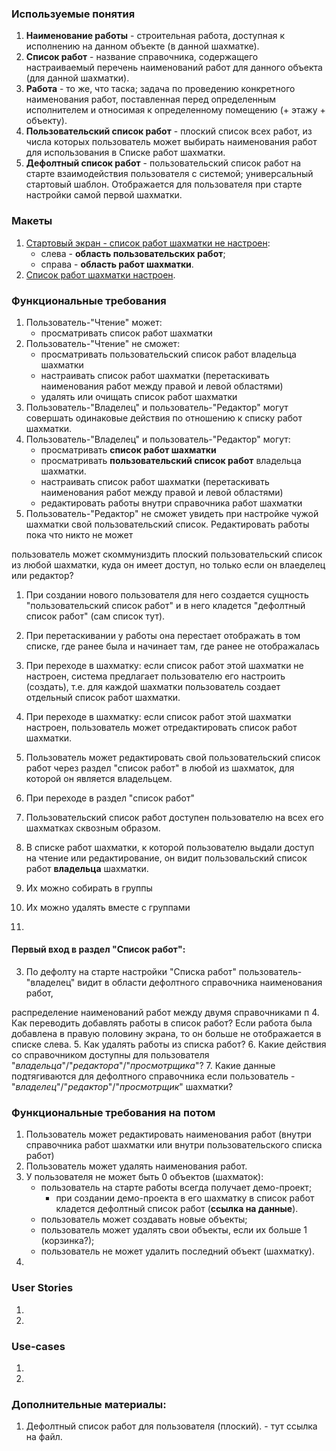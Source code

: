 ### Используемые понятия

1. **Наименование работы** - строительная работа, доступная к исполнению на данном объекте (в данной шахматке).
2. **Список работ** - название справочника, содержащего настраиваемый перечень наименований работ для данного объекта (для данной шахматки).
3. **Работа** - то же, что таска; задача по проведению конкретного наименования работ, поставленная перед определенным исполнителем и относимая к определенному помещению (+ этажу + объекту).
4. **Пользовательский список работ** - плоский список всех работ, из числа которых пользователь может выбирать наименования работ для использования в Списке работ шахматки.
5. **Дефолтный список работ** - пользовательский список работ на старте взаимодействия пользователя с системой; универсальный стартовый шаблон. Отображается для пользователя при старте настройки самой первой шахматки.

### Макеты

1. [Стартовый экран - список работ шахматки не настроен](https://app.zeplin.io/project/63189e67cde56b49dacec5e2/screen/63d101a3db0baa7996b68f10):
    - слева - **область пользовательских работ**;
    - справа - **область работ шахматки**.
2. [Список работ шахматки настроен](https://app.zeplin.io/project/63189e67cde56b49dacec5e2/screen/63d101a7f602847abe046714).

### Функциональные требования

1. Пользователь-"Чтение" может:
    - просматривать список работ шахматки
2. Пользователь-"Чтение" не сможет:
    - просматривать пользовательский список работ владельца шахматки
    - настраивать список работ шахматки (перетаскивать наименования работ между правой и левой областями)
    - удалять или очищать список работ шахматки
3. Пользователь-"Владелец" и пользователь-"Редактор" могут совершать одинаковые действия по отношению к списку работ шахматки.
4. Пользователь-"Владелец" и пользователь-"Редактор" могут:
    - просматривать **список работ шахматки**
    - просматривать **пользовательский список работ** владельца шахматки.
    - настраивать список работ шахматки (перетаскивать наименования работ между правой и левой областями)
    - редактировать работы внутри справочника работ шахматки 
4. Пользователь-"Редактор" не сможет увидеть при настройке чужой шахматки свой пользовательский список.
Редактировать работы пока что никто не может

пользователь может скоммуниздить плоский пользовательский список из любой шахматки, куда он имеет доступ, но только если он влаеделец или редактор?

1. При создании нового пользователя для него создается сущность "пользовательский список работ" и в него кладется "дефолтный список работ" (сам список тут).
2. При перетаскивании у работы она перестает отображать в том списке, где ранее была и начинает там, где ранее не отображалась
1. При переходе в шахматку: если список работ этой шахматки не настроен, система предлагает пользователю его настроить (создать), т.е. для каждой шахматки пользователь создает отдельный список работ шахматки.
2. При переходе в шахматку: если список работ этой шахматки настроен, пользователь может отредактировать список работ шахматки.
3. Пользователь может редактировать свой пользовательский список работ через раздел "список работ" в любой из шахматок, для которой он является владельцем.

5. При переходе в раздел "список работ" 
2. Пользовательский список работ доступен пользователю на всех его шахматках сквозным образом.
3. В списке работ шахматки, к которой пользователю выдали доступ на чтение или редактирование, он видит пользовальский список работ **владельца** шахматки.
4. Их можно собирать в группы
6. Их можно удалять вместе с группами
7. 

#### Первый вход в раздел "Список работ":

3. По дефолту на старте настройки "Списка работ" пользователь-"владелец" видит в области дефолтного справочника наименования работ, 


 распределение наименований работ между двумя справочниками п
4. Как переводить добавлять работы в список работ? Если работа была добавлена в правую половину экрана, то он больше не отображается в списке слева.
5. Как удалять работы из списка работ?
6. Какие действия со справочником доступны для пользователя "_владельца_"/"_редактора_"/"_просмотрщика_"?
7. Какие данные подтягиваются для дефолтного справочника если пользователь - "_владелец_"/"_редактор_"/"_просмотрщик_" шахматки?

### Функциональные требования на потом

1. Пользователь может редактировать наименования работ (внутри справочника работ шахматки или внутри пользовательского списка работ)
2. Пользователь может удалять наименования работ.
3. У пользователя не может быть 0 объектов (шахматок):
    - пользователь на старте работы всегда получает демо-проект;
        - при создании демо-проекта в его шахматку в список работ кладется дефолтный список работ (**ссылка на данные**).
    - пользователь может создавать новые объекты;
    - пользователь может удалять свои объекты, если их больше 1 (корзинка?);
    - пользователь не может удалить последний объект (шахматку).
4. 


### User Stories

1. 
2. 

### Use-cases

1. 
2. 

### Дополнительные материалы:

1. Дефолтный список работ для пользователя (плоский). - тут ссылка на файл.
